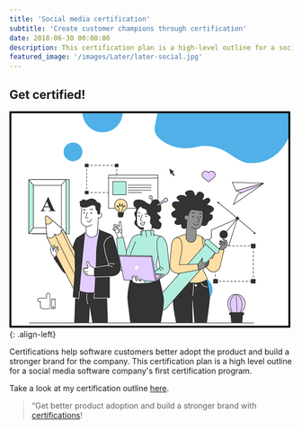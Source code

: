 ```yaml
---
title: 'Social media certification'
subtitle: 'Create customer champions through certification'
date: 2018-06-30 00:00:00
description: This certification plan is a high-level outline for a social media software company's first certification program.
featured_image: '/images/Later/later-social.jpg'
---
```




## Get certified! 

![Later Certification](/images/Later/design-folks.png){: .align-left}

Certifications help software customers better adopt the product and build a stronger brand for the company. This certification plan is a high level outline for a social media software company's first certification program.

Take a look at my certification outline [here](https://katieslearnings.com/assets/Later-Certified-PRO.pdf).

> “Get better product adoption and build a stronger brand with [certifications](https://katieslearnings.com/assets/Later-Certified-PRO.pdf)!


